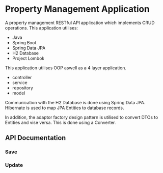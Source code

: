 # Property Management Application
A property management RESTful API application which implements CRUD operations. 
This application utilises:
- Java
- Spring Boot
- Spring Data JPA
- H2 Database
- Project Lombok

This application utilises OOP aswell as a 4 layer application.
- controller
- service
- repository
- model

Communication with the H2 Database is done using Spring Data JPA.
Hibernate is used to map JPA Entities to database records.

In addition, the adaptor factory design pattern is utilised to convert DTOs to Entities and vise versa.
This is done using a Converter.


## API Documentation
### Save

### Update
